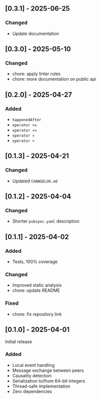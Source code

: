 ## [0.3.1] - 2025-06-25

### Changed

- Update documentation

## [0.3.0] - 2025-05-10

### Changed

- chore: apply linter rules
- chore: more documentation on public api

## [0.2.0] - 2025-04-27

### Added

- `happenedAfter`
- `operator >=`
- `operator <=`
- `operator >`
- `operator <`

## [0.1.3] - 2025-04-21

### Changed

- Updated `CHANGELOG.md`

## [0.1.2] - 2025-04-04

### Changed

- Shorter `pubspec.yaml` description

## [0.1.1] - 2025-04-02

### Added

- Tests, 100% coverage

### Changed

- Improved static analysis
- chore: update README

### Fixed

- chore: fix repository link

## [0.1.0] - 2025-04-01

Initial release

### Added
- Local event handling
- Message exchange between peers
- Causality detection
- Serialization to/from 64-bit integers
- Thread-safe implementation
- Zero dependencies
